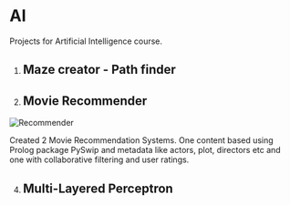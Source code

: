 # AI
Projects for Artificial Intelligence course.

1. ## Maze creator - Path finder


3. ## Movie Recommender

  ![Recommender](https://miro.medium.com/max/1132/1*N0-ikjPv4RUVvS-6KCgLPg.jpeg)

  Created 2 Movie Recommendation Systems. One content based using Prolog package PySwip and metadata like actors, plot, directors etc and one with collaborative filtering and user ratings.
  
  
4. ## Multi-Layered Perceptron
